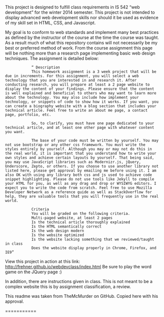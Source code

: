 This project is designed to fulfill class requirements in IS 542 “web development” for the winter 2014 semester.  This project is not intended to display advanced web development skills nor should it be used as evidence of my skill set in HTML, CSS, and Javascript.

My goal is to conform to web standards and implement many best practices as defined by the instructor of the course at the time the course was taught. As a result much of what this repository contains will not necessarily be my best or preferred method of work.  From the course assignment this page will be nothing more than a research page implementing basic web design techniques.  The assignment is detailed below:


                “ Description
                This homework assignment is a 3 week project that will be due in increments. For this assignment, you will select a web technology that you are interested in and research it. After conducting research, you will prepare at least a 2 page website to display the content of your findings. Please ensure that the content is well explained and beneficial to others who may want to learn more about the technology. You may also include how implement your technology, or snippets of code to show how it works. If you want, you can create a biography website with a blog section that includes your technical article. Feel free to write an about me page, a contact page, portfolio, etc.
                 
                So, to clarify, you must have one page dedicated to your technical article, and at least one other page with whatever content you want.
                 
                The base of your code must be written by yourself. You may not use bootstrap or any other css framework. You must write the styles entirely by yourself. Although you may or may not do this in the real world, it is important that you understand how to write your own styles and achieve certain layouts by yourself. That being said, you may use JavaScript libraries such as Modernizr.js, jQuery, Underscore, Zepto, or others. If you choose to use another library not listed here, please get approval by emailing me before using it. I am also OK with using any library both css and js used to achieve code snippet highlighting. Please do not use tools like Jekyll to compile your HTML for you, as well as any drag and drop or WYSIWYG editors. I expect you to write the code from scratch. Feel free to use Mozilla Developer Network as a reference guide as well as StackOverflow for help, they are valuable tools that you will frequently use in the real world.
                 
                Criteria
                You will be graded on the following criteria.
                Multi-paged website, at least 2 pages
                Is the technical article thoroughly explained
                Is the HTML semantically correct
                Is the web design modern
                Is the website optimized
                Is the website lacking something that we reviewed/taught in class
                Does the website display properly in Chrome, Firefox, and IE9”


View this project in action at this link: http://frehner.github.io/webdevclass/index.html Be sure to play the word game on the JQuery page :)

In addition, there are instructions given in class.  This is not meant to be a complex website this is by assignment classification, a review.

This readme was taken from TheMcMurder on GitHub.  Copied here with his approval.

===========
